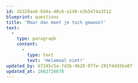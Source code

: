 ```yaml
---
id: 1b329aa6-6d4a-40c6-a140-e3b5474a3512
blueprint: questions
title: 'Maar dan moet je toch gewoon?'
text:
  -
    type: paragraph
    content:
      -
        type: text
        text: 'Helemaal niet!'
updated_by: 67345c5a-fd3b-4628-977e-291fddd3ba07
updated_at: 1662726678
---
```


